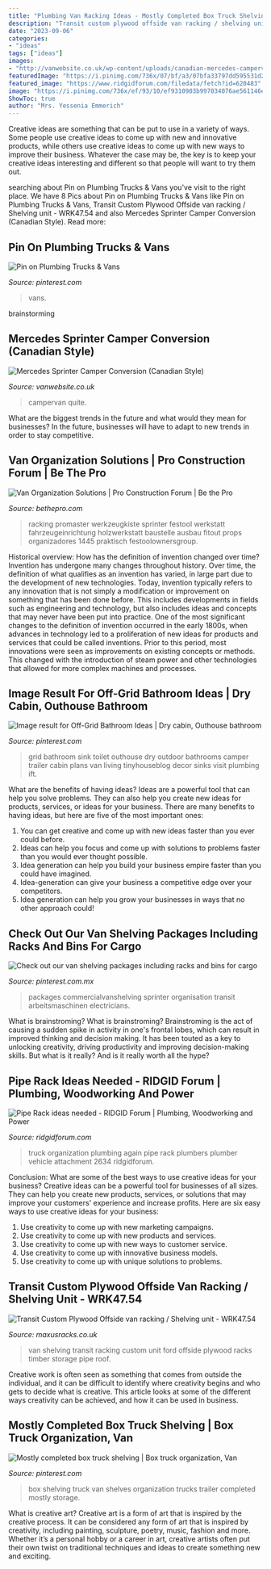 ```yaml
---
title: "Plumbing Van Racking Ideas - Mostly Completed Box Truck Shelving"
description: "Transit custom plywood offside van racking / shelving unit"
date: "2023-09-06"
categories:
- "ideas"
tags: ["ideas"]
images:
- "http://vanwebsite.co.uk/wp-content/uploads/canadian-mercedes-campervan-2.jpg"
featuredImage: "https://i.pinimg.com/736x/07/bf/a3/07bfa33797dd595531d28a532c20e4a4.jpg"
featured_image: "https://www.ridgidforum.com/filedata/fetch?id=620483"
image: "https://i.pinimg.com/736x/ef/93/10/ef9310903b997034076ae561146e5492.jpg"
ShowToc: true
author: "Mrs. Yessenia Emmerich"
---
```



Creative ideas are something that can be put to use in a variety of ways. Some people use creative ideas to come up with new and innovative products, while others use creative ideas to come up with new ways to improve their business. Whatever the case may be, the key is to keep your creative ideas interesting and different so that people will want to try them out.

	

		
searching about Pin on Plumbing Trucks &amp; Vans you've visit to the right place. We have 8 Pics about Pin on Plumbing Trucks &amp; Vans like Pin on Plumbing Trucks &amp; Vans, Transit Custom Plywood Offside van racking / Shelving unit - WRK47.54 and also Mercedes Sprinter Camper Conversion (Canadian Style). Read more:
		
    
## Pin On Plumbing Trucks &amp; Vans

<img loading=lazy src="https://i.pinimg.com/736x/ef/93/10/ef9310903b997034076ae561146e5492.jpg" onerror="this.onerror=null;this.src='https://tse2.mm.bing.net/th?id=OIP.IKuyUyn6qyHrFKTaa7DRAwHaFj&amp;pid=15.1';" alt="Pin on Plumbing Trucks &amp; Vans">

_Source: pinterest.com_

>vans. 

	
 brainstorming

    
## Mercedes Sprinter Camper Conversion (Canadian Style)

<img loading=lazy src="http://vanwebsite.co.uk/wp-content/uploads/canadian-mercedes-campervan-2.jpg" onerror="this.onerror=null;this.src='https://tse4.mm.bing.net/th?id=OIP.SqUYNvzfmyY31LdVbaRf4QHaFj&amp;pid=15.1';" alt="Mercedes Sprinter Camper Conversion (Canadian Style)">

_Source: vanwebsite.co.uk_

>campervan quite. 

	

What are the biggest trends in the future and what would they mean for businesses?
In the future, businesses will have to adapt to new trends in order to stay competitive.

    
## Van Organization Solutions | Pro Construction Forum | Be The Pro

<img loading=lazy src="https://bethepro.com/wp-content/uploads/2013/12/IMG_1445.jpg" onerror="this.onerror=null;this.src='https://tse4.mm.bing.net/th?id=OIP.r9zskYuMT4IvF-3IdWIwKAHaJ4&amp;pid=15.1';" alt="Van Organization Solutions | Pro Construction Forum | Be the Pro">

_Source: bethepro.com_

>racking promaster werkzeugkiste sprinter festool werkstatt fahrzeugeinrichtung holzwerkstatt baustelle ausbau fitout props organizadores 1445 praktisch festoolownersgroup. 

	

Historical overview: How has the definition of invention changed over time?
Invention has undergone many changes throughout history. Over time, the definition of what qualifies as an invention has varied, in large part due to the development of new technologies. Today, invention typically refers to any innovation that is not simply a modification or improvement on something that has been done before. This includes developments in fields such as engineering and technology, but also includes ideas and concepts that may never have been put into practice.
One of the most significant changes to the definition of invention occurred in the early 1800s, when advances in technology led to a proliferation of new ideas for products and services that could be called inventions. Prior to this period, most innovations were seen as improvements on existing concepts or methods. This changed with the introduction of steam power and other technologies that allowed for more complex machines and processes.

    
## Image Result For Off-Grid Bathroom Ideas | Dry Cabin, Outhouse Bathroom

<img loading=lazy src="https://i.pinimg.com/736x/81/14/bd/8114bdeaf897f4d77b2e18d11265e90b.jpg" onerror="this.onerror=null;this.src='https://tse2.mm.bing.net/th?id=OIP.qWisdVcL9X9pOOB7DzZ6tAAAAA&amp;pid=15.1';" alt="Image result for Off-Grid Bathroom Ideas | Dry cabin, Outhouse bathroom">

_Source: pinterest.com_

>grid bathroom sink toilet outhouse dry outdoor bathrooms camper trailer cabin plans van living tinyhouseblog decor sinks visit plumbing ift. 

	

What are the benefits of having ideas?
Ideas are a powerful tool that can help you solve problems. They can also help you create new ideas for products, services, or ideas for your business. There are many benefits to having ideas, but here are five of the most important ones: 
1. You can get creative and come up with new ideas faster than you ever could before. 
2. Ideas can help you focus and come up with solutions to problems faster than you would ever thought possible. 
3. Idea generation can help you build your business empire faster than you could have imagined. 
4. Idea-generation can give your business a competitive edge over your competitors.
5. Idea generation can help you grow your businesses in ways that no other approach could!

    
## Check Out Our Van Shelving Packages Including Racks And Bins For Cargo

<img loading=lazy src="https://i.pinimg.com/736x/07/bf/a3/07bfa33797dd595531d28a532c20e4a4.jpg" onerror="this.onerror=null;this.src='https://tse4.mm.bing.net/th?id=OIP.aHF3o-wasBeHRkJ8gv5ZuAHaHd&amp;pid=15.1';" alt="Check out our van shelving packages including racks and bins for cargo">

_Source: pinterest.com.mx_

>packages commercialvanshelving sprinter organisation transit arbeitsmaschinen electricians. 

	

What is brainstroming?
What is brainstroming? Brainstroming is the act of causing a sudden spike in activity in one's frontal lobes, which can result in improved thinking and decision making. It has been touted as a key to unlocking creativity, driving productivity and improving decision-making skills. But what is it really? And is it really worth all the hype?

    
## Pipe Rack Ideas Needed - RIDGID Forum | Plumbing, Woodworking And Power

<img loading=lazy src="https://www.ridgidforum.com/filedata/fetch?id=620483" onerror="this.onerror=null;this.src='https://tse3.mm.bing.net/th?id=OIP.iKxPwnjW9_SJLMQKjWIy1AHaFj&amp;pid=15.1';" alt="Pipe Rack ideas needed - RIDGID Forum | Plumbing, Woodworking and Power">

_Source: ridgidforum.com_

>truck organization plumbing again pipe rack plumbers plumber vehicle attachment 2634 ridgidforum. 

	

Conclusion: What are some of the best ways to use creative ideas for your business?
Creative ideas can be a powerful tool for businesses of all sizes. They can help you create new products, services, or solutions that may improve your customers' experience and increase profits. Here are six easy ways to use creative ideas for your business: 
1. Use creativity to come up with new marketing campaigns.
2. Use creativity to come up with new products and services.
3. Use creativity to come up with new ways to customer service.
4. Use creativity to come up with innovative business models.
5. Use creativity to come up with unique solutions to problems.

    
## Transit Custom Plywood Offside Van Racking / Shelving Unit - WRK47.54

<img loading=lazy src="https://www.maxusracks.co.uk/userfiles/images/sys/products/Transit_Custom_Plywood_Offside_van_racking__Shelving_unit__WRK4754_40315.jpeg" onerror="this.onerror=null;this.src='https://tse3.mm.bing.net/th?id=OIP.YWKEIQHBeLJBtRP4DlheyAHaE7&amp;pid=15.1';" alt="Transit Custom Plywood Offside van racking / Shelving unit - WRK47.54">

_Source: maxusracks.co.uk_

>van shelving transit racking custom unit ford offside plywood racks timber storage pipe roof. 

	

Creative work is often seen as something that comes from outside the individual, and it can be difficult to identify where creativity begins and who gets to decide what is creative. This article looks at some of the different ways creativity can be achieved, and how it can be used in business.

    
## Mostly Completed Box Truck Shelving | Box Truck Organization, Van

<img loading=lazy src="https://i.pinimg.com/736x/f8/9f/8f/f89f8f8f0c8f972900433b177a97899b--shelving-trucks.jpg" onerror="this.onerror=null;this.src='https://tse4.mm.bing.net/th?id=OIP.ZuCCVhrGzOPN7Iaz4TOQ6QHaNK&amp;pid=15.1';" alt="Mostly completed box truck shelving | Box truck organization, Van">

_Source: pinterest.com_

>box shelving truck van shelves organization trucks trailer completed mostly storage. 

	

What is creative art?
Creative art is a form of art that is inspired by the creative process. It can be considered any form of art that is inspired by creativity, including painting, sculpture, poetry, music, fashion and more. Whether it’s a personal hobby or a career in art, creative artists often put their own twist on traditional techniques and ideas to create something new and exciting.

